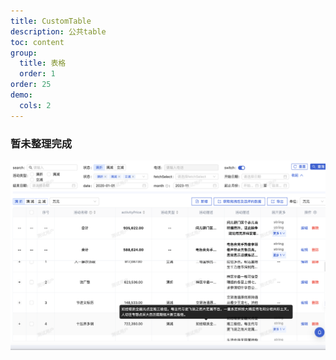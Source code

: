 ```yaml
---
title: CustomTable
description: 公共table
toc: content
group:
  title: 表格
  order: 1
order: 25
demo:
  cols: 2
---
```


### 暂未整理完成

![](https://raw.githubusercontent.com/eternallycyf/ims-view-pc/master/public/images/crud.png)
